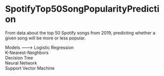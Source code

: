# SpotifyTop50SongPopularityPrediction
From data about the top 50 Spotify songs from 2019, predicting whether a given song will be more or less popular.<br />

Models ---> Logistic Regression<br />
K-Nearest-Neighbors<br />
Decision Tree<br />
Neural Network<br />
Support Vector Machine<br />

